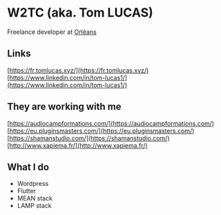 # W2TC (aka. Tom LUCAS)

Freelance developer at [Orléans](https://www.orleans-metropole.fr/)

## Links 
[https://fr.tomlucas.xyz/](https://fr.tomlucas.xyz/)<br>
[https://www.linkedin.com/in/tom-lucas1/](https://www.linkedin.com/in/tom-lucas1/)

## They are working with me
[https://audiocampformations.com/](https://audiocampformations.com/)<br>
[https://eu.pluginsmasters.com/](https://eu.pluginsmasters.com/)<br>
[https://shamanstudio.com/](https://shamanstudio.com/)<br>
[http://www.xapiema.fr/](http://www.xapiema.fr/)

## What I do
- Wordpress
- Flutter
- MEAN stack
- LAMP stack
